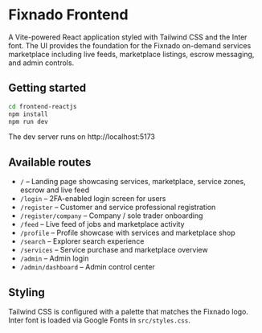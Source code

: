 # Fixnado Frontend

A Vite-powered React application styled with Tailwind CSS and the Inter font. The UI provides the foundation for the Fixnado on-demand services marketplace including live feeds, marketplace listings, escrow messaging, and admin controls.

## Getting started

```bash
cd frontend-reactjs
npm install
npm run dev
```

The dev server runs on http://localhost:5173

## Available routes

- `/` – Landing page showcasing services, marketplace, service zones, escrow and live feed
- `/login` – 2FA-enabled login screen for users
- `/register` – Customer and service professional registration
- `/register/company` – Company / sole trader onboarding
- `/feed` – Live feed of jobs and marketplace activity
- `/profile` – Profile showcase with services and marketplace shop
- `/search` – Explorer search experience
- `/services` – Service purchase and marketplace overview
- `/admin` – Admin login
- `/admin/dashboard` – Admin control center

## Styling

Tailwind CSS is configured with a palette that matches the Fixnado logo. Inter font is loaded via Google Fonts in `src/styles.css`.
